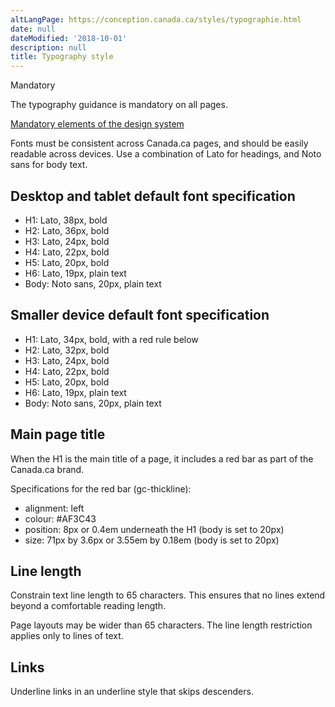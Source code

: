 ```yaml
---
altLangPage: https://conception.canada.ca/styles/typographie.html
date: null
dateModified: '2018-10-01'
description: null
title: Typography style
---
```



<div>
 
 <section>
  <p>
   <span class="label label-danger">
    Mandatory
   </span>
  </p>
  <p>
   The typography guidance is mandatory on all pages.
  </p>
  <p>
   <a href="{{ site.url }}/architecture/mandatory-elements.html">
    Mandatory elements of the design system
   </a>
  </p>
  <p>
   Fonts must be consistent across Canada.ca pages, and should be easily readable across devices. Use a combination of Lato for headings, and Noto sans for body text.
  </p>
  <h2>
   Desktop and tablet default font specification
  </h2>
  <ul>
   <li>
    H1: Lato, 38px, bold
   </li>
   <li>
    H2: Lato, 36px, bold
   </li>
   <li>
    H3: Lato, 24px, bold
   </li>
   <li>
    H4: Lato, 22px, bold
   </li>
   <li>
    H5: Lato, 20px, bold
   </li>
   <li>
    H6: Lato, 19px, plain text
   </li>
   <li>
    Body: Noto sans, 20px, plain text
   </li>
  </ul>
  <h2>
   Smaller device default font specification
  </h2>
  <ul>
   <li>
    H1: Lato, 34px, bold, with a red rule below
   </li>
   <li>
    H2: Lato, 32px, bold
   </li>
   <li>
    H3: Lato, 24px, bold
   </li>
   <li>
    H4: Lato, 22px, bold
   </li>
   <li>
    H5: Lato, 20px, bold
   </li>
   <li>
    H6: Lato, 19px, plain text
   </li>
   <li>
    Body: Noto sans, 20px, plain text
   </li>
  </ul>
    <h2>Main page title</h2>
  <p>When the H1 is the main title of a page, it includes a red bar as part of the Canada.ca brand.</p>
  <p>Specifications for the red bar (gc-thickline):</p>
    <ul>
        <li>alignment: left</li>
        <li>colour: #AF3C43</li>
        <li>position: 8px or 0.4em underneath the H1 (body is set to 20px)</li>
        <li>size: 71px by 3.6px or 3.55em by 0.18em (body is set to 20px)</li>
    </ul>
  <h2>
   Line length
  </h2>
  <p>
   Constrain text line length to 65 characters. This ensures that no lines extend beyond a comfortable reading length.
  </p>
  <p>
   Page layouts may be wider than 65 characters. The line length restriction applies only to lines of text.
  </p>
  <h2>
   Links
  </h2>
  <p>
   Underline links in an underline style that skips descenders.
  </p>
 </section>
</div>


